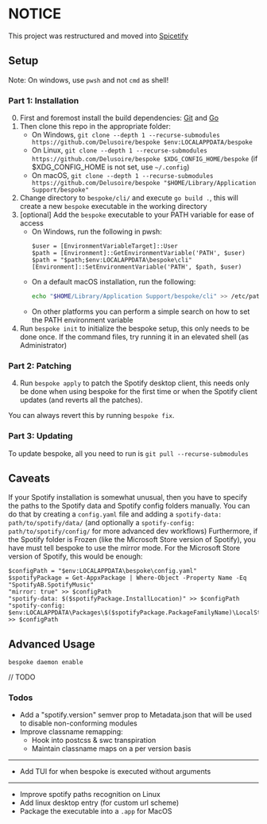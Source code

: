 # NOTICE

This project was restructured and moved into [Spicetify](https://github.com/Spicetify)

## Setup

Note: On windows, use `pwsh` and not `cmd` as shell!

### Part 1: Installation

0. First and foremost install the build dependencies: [Git](https://git-scm.com/downloads) and [Go](https://go.dev/doc/install)
1. Then clone this repo in the appropriate folder:
    - On Windows, `git clone --depth 1 --recurse-submodules https://github.com/Delusoire/bespoke $env:LOCALAPPDATA/bespoke`
    - On Linux, `git clone --depth 1 --recurse-submodules https://github.com/Delusoire/bespoke $XDG_CONFIG_HOME/bespoke` (if $XDG_CONFIG_HOME is not set, use `~/.config`)
    - On macOS, `git clone --depth 1 --recurse-submodules https://github.com/Delusoire/bespoke "$HOME/Library/Application Support/bespoke"`
2. Change directory to `bespoke/cli/` and execute `go build .`, this will create a new `bespoke` executable in the working directory
3. [optional] Add the `bespoke` executable to your PATH variable for ease of access
    - On Windows, run the following in pwsh:
        ```pwsh
        $user = [EnvironmentVariableTarget]::User
        $path = [Environment]::GetEnvironmentVariable('PATH', $user)
        $path = "$path;$env:LOCALAPPDATA\bespoke\cli"
        [Environment]::SetEnvironmentVariable('PATH', $path, $user)
        ```
    - On a default macOS installation, run the following:
        ```zsh
        echo "$HOME/Library/Application Support/bespoke/cli" >> /etc/paths
        ```
    - On other platforms you can perform a simple search on how to set the PATH environment variable
4. Run `bespoke init` to initialize the bespoke setup, this only needs to be done once. If the command files, try running it in an elevated shell (as Administrator)

### Part 2: Patching

4. Run `bespoke apply` to patch the Spotify desktop client, this needs only be done
   when using bespoke for the first time or when the Spotify client updates (and reverts all the patches).

You can always revert this by running `bespoke fix`.

### Part 3: Updating

To update bespoke, all you need to run is `git pull --recurse-submodules`

## Caveats

If your Spotify installation is somewhat unusual, then you have to specify the paths to the Spotify data and Spotify config folders manually.
You can do that by creating a `config.yaml` file and adding a `spotify-data: path/to/spotify/data/`
(and optionally a `spotify-config: path/to/spotify/config/` for more advanced dev workflows)
Furthermore, if the Spotify folder is Frozen (like the Microsoft Store version of Spotify), you have must tell bespoke to use the mirror mode.
For the Microsoft Store version of Spotify, this would be enough:

```
$configPath = "$env:LOCALAPPDATA\bespoke\config.yaml"
$spotifyPackage = Get-AppxPackage | Where-Object -Property Name -Eq "SpotifyAB.SpotifyMusic"
"mirror: true" >> $configPath
"spotify-data: $($spotifyPackage.InstallLocation)" >> $configPath
"spotify-config: $env:LOCALAPPDATA\Packages\$($spotifyPackage.PackageFamilyName)\LocalState\Spotify\" >> $configPath
```

## Advanced Usage

`bespoke daemon enable`

// TODO

### Todos

- Add a "spotify.version" semver prop to Metadata.json that will be used to disable non-conforming modules
- Improve classname remapping:
  - Hook into postcss & swc transpiration
  - Maintain classname maps on a per version basis
---
- Add TUI for when bespoke is executed without arguments
---
- Improve spotify paths recognition on Linux
- Add linux desktop entry (for custom url scheme)
- Package the executable into a `.app` for MacOS


